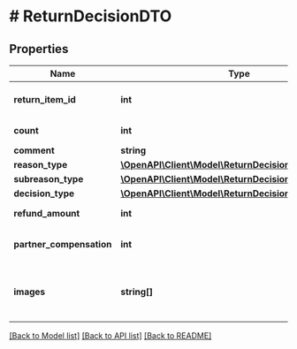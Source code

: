 # # ReturnDecisionDTO

## Properties

Name | Type | Description | Notes
------------ | ------------- | ------------- | -------------
**return_item_id** | **int** | Идентификатор товара в возврате. | [optional]
**count** | **int** | Количество единиц товара. | [optional]
**comment** | **string** | Комментарий. | [optional]
**reason_type** | [**\OpenAPI\Client\Model\ReturnDecisionReasonType**](ReturnDecisionReasonType.md) |  | [optional]
**subreason_type** | [**\OpenAPI\Client\Model\ReturnDecisionSubreasonType**](ReturnDecisionSubreasonType.md) |  | [optional]
**decision_type** | [**\OpenAPI\Client\Model\ReturnDecisionType**](ReturnDecisionType.md) |  | [optional]
**refund_amount** | **int** | Сумма возврата. | [optional]
**partner_compensation** | **int** | Компенсация за обратную доставку. | [optional]
**images** | **string[]** | Список хеш-кодов фотографий товара от покупателя. | [optional]

[[Back to Model list]](../../README.md#models) [[Back to API list]](../../README.md#endpoints) [[Back to README]](../../README.md)
